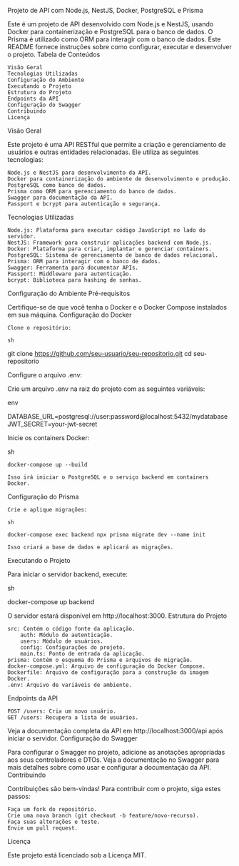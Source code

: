 Projeto de API com Node.js, NestJS, Docker, PostgreSQL e Prisma

Este é um projeto de API desenvolvido com Node.js e NestJS, usando Docker para containerização e PostgreSQL para o banco de dados. O Prisma é utilizado como ORM para interagir com o banco de dados. Este README fornece instruções sobre como configurar, executar e desenvolver o projeto.
Tabela de Conteúdos

    Visão Geral
    Tecnologias Utilizadas
    Configuração do Ambiente
    Executando o Projeto
    Estrutura do Projeto
    Endpoints da API
    Configuração do Swagger
    Contribuindo
    Licença

Visão Geral

Este projeto é uma API RESTful que permite a criação e gerenciamento de usuários e outras entidades relacionadas. Ele utiliza as seguintes tecnologias:

    Node.js e NestJS para desenvolvimento da API.
    Docker para containerização do ambiente de desenvolvimento e produção.
    PostgreSQL como banco de dados.
    Prisma como ORM para gerenciamento do banco de dados.
    Swagger para documentação da API.
    Passport e bcrypt para autenticação e segurança.

Tecnologias Utilizadas

    Node.js: Plataforma para executar código JavaScript no lado do servidor.
    NestJS: Framework para construir aplicações backend com Node.js.
    Docker: Plataforma para criar, implantar e gerenciar containers.
    PostgreSQL: Sistema de gerenciamento de banco de dados relacional.
    Prisma: ORM para interagir com o banco de dados.
    Swagger: Ferramenta para documentar APIs.
    Passport: Middleware para autenticação.
    bcrypt: Biblioteca para hashing de senhas.

Configuração do Ambiente
Pré-requisitos

Certifique-se de que você tenha o Docker e o Docker Compose instalados em sua máquina.
Configuração do Docker

    Clone o repositório:

    sh

git clone https://github.com/seu-usuario/seu-repositorio.git
cd seu-repositorio

Configure o arquivo .env:

Crie um arquivo .env na raiz do projeto com as seguintes variáveis:

env

DATABASE_URL=postgresql://user:password@localhost:5432/mydatabase
JWT_SECRET=your-jwt-secret

Inicie os containers Docker:

sh

    docker-compose up --build

    Isso irá iniciar o PostgreSQL e o serviço backend em containers Docker.

Configuração do Prisma

    Crie e aplique migrações:

    sh

    docker-compose exec backend npx prisma migrate dev --name init

    Isso criará a base de dados e aplicará as migrações.

Executando o Projeto

Para iniciar o servidor backend, execute:

sh

docker-compose up backend

O servidor estará disponível em http://localhost:3000.
Estrutura do Projeto

    src: Contém o código fonte da aplicação.
        auth: Módulo de autenticação.
        users: Módulo de usuários.
        config: Configurações do projeto.
        main.ts: Ponto de entrada da aplicação.
    prisma: Contém o esquema do Prisma e arquivos de migração.
    docker-compose.yml: Arquivo de configuração do Docker Compose.
    Dockerfile: Arquivo de configuração para a construção da imagem Docker.
    .env: Arquivo de variáveis de ambiente.

Endpoints da API

    POST /users: Cria um novo usuário.
    GET /users: Recupera a lista de usuários.

Veja a documentação completa da API em http://localhost:3000/api após iniciar o servidor.
Configuração do Swagger

Para configurar o Swagger no projeto, adicione as anotações apropriadas aos seus controladores e DTOs. Veja a documentação no Swagger para mais detalhes sobre como usar e configurar a documentação da API.
Contribuindo

Contribuições são bem-vindas! Para contribuir com o projeto, siga estes passos:

    Faça um fork do repositório.
    Crie uma nova branch (git checkout -b feature/novo-recurso).
    Faça suas alterações e teste.
    Envie um pull request.

Licença

Este projeto está licenciado sob a Licença MIT.
